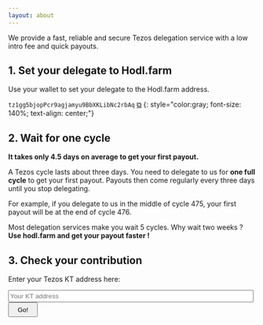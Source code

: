 ```yaml
---
layout: about
---
```


<script src="{{ base.url | prepend: site.url }}/assets/js/clipboard-polyfill.promise.js"></script>
We provide a fast, reliable and secure Tezos delegation service with a low intro fee and quick payouts.

## 1. Set your delegate to Hodl.farm

Use your wallet to set your delegate to the Hodl.farm address.

`tz1gg5bjopPcr9agjamyu9BbXKLibNc2rbAq`  <a href="#!" onclick="clipboard.writeText('tz1gg5bjopPcr9agjamyu9BbXKLibNc2rbAq');">⧉</a>
{: style="color:gray; font-size: 140%; text-align: center;"}

## 2. Wait for one cycle

**It takes only 4.5 days on average to get your first payout.**

A Tezos cycle lasts about three days. You need to delegate to us for **one full cycle** to get your first payout. Payouts then come regularly every three days until you stop delegating.

For example, if you delegate to us in the middle of cycle 475, your first payout will be at the end of cycle 476.

Most delegation services make you wait 5 cycles. Why wait two weeks ? **Use hodl.farm and get your payout faster !**

## 3. Check your contribution

Enter your Tezos KT address here: 

<input type="text" id="tezos_address" rows="800" placeholder="Your KT address">
<button onclick="window.location='payouts/'+getInputValue()+'.html';">Go!</button>

<style>
input[type="text"] {
    width: 500px;
    height: 25px;
}
button {
    width: 60px;
    height: 30px;
}
</style>

<script>
    function getInputValue(){
        // Selecting the input element and get its value 
        var inputVal = document.getElementById("tezos_address").value;
        
        // Displaying the value
        return inputVal;
    }
</script>
